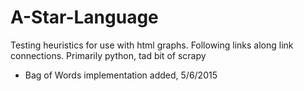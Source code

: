 # A-Star-Language
Testing heuristics for use with html graphs. Following links along link connections. Primarily python, tad bit of scrapy


- Bag of Words implementation added, 5/6/2015
